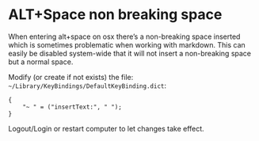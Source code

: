 # ALT+Space non breaking space

When entering alt+space on osx there’s a non-breaking space inserted which is sometimes problematic when working with markdown. This can easily be disabled system-wide that it will not insert a non-breaking space but a normal space.

Modify (or create if not exists) the file: `~/Library/KeyBindings/DefaultKeyBinding.dict`:

    {
        "~ " = ("insertText:", " ");
    }

Logout/Login or restart computer to let changes take effect.
